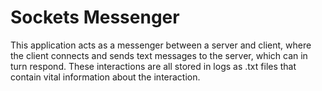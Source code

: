 # Sockets Messenger

This application acts as a messenger between a server and client, where the client connects and sends text messages to the server, which can in turn respond. These interactions are all stored in logs as .txt files that contain vital information about the interaction.
